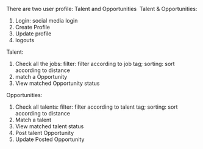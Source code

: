 There are two user profile: Talent and Opportunities 
Talent & Opportunities:

1. Login: social media login
2. Create Profile
3. Update profile
4. logouts

Talent:

1. Check all the jobs: filter: filter according to job tag; sorting: sort according to distance
2. match a Opportunity
3. View matched Opportunity status

Opportunities:

1. Check all talents: filter: filter according to talent tag; sorting: sort according to distance
2. Match a talent
3. View matched talent status
4. Post talent Opportunity
5. Update Posted Opportunity
